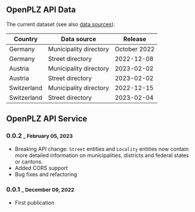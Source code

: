 ## OpenPLZ API Data

The current dataset (see also [data sources](sources.md)):

Country     | Data source            | Release
------------|------------------------|--------
Germany     | Municipality directory | October 2022
Germany     | Street directory       | 2022-12-08
Austria     | Municipality directory | 2023-02-02
Austria     | Street directory       | 2023-02-02
Switzerland | Municipality directory | 2022-12-15
Switzerland | Street directory       | 2023-02-04

## OpenPLZ API Service

### 0.0.2 <small>_ February 05, 2023</small>

- Breaking API change: `Street` entities and `Locality` entities now contain more detailed information on municipalities, districts and federal states or cantons.
- Added CORS support
- Bug fixes and refactoring

### 0.0.1 <small>_ December 09, 2022</small>

- First publication